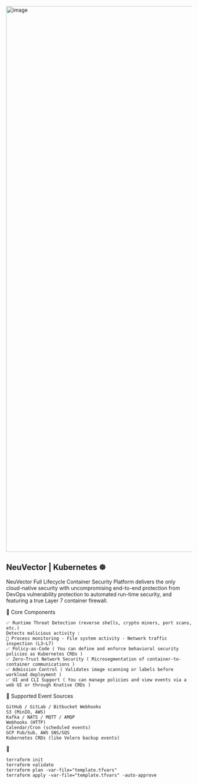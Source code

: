 <img width="3012" height="1476" alt="image" src="https://github.com/user-attachments/assets/fdd26e5f-73eb-49fe-841e-5a79e782961b" />

## NeuVector | Kubernetes ☸️
NeuVector Full Lifecycle Container Security Platform delivers the only cloud-native security with uncompromising end-to-end protection from DevOps vulnerability protection to automated run-time security, and featuring a true Layer 7 container firewall.

🧱 Core Components
```
✅ Runtime Threat Detection (reverse shells, crypto miners, port scans, etc.)
Detects malicious activity :
🧩 Process monitoring - File system activity - Network traffic inspection (L3–L7)
✅ Policy-as-Code ( You can define and enforce behavioral security policies as Kubernetes CRDs )
✅ Zero-Trust Network Security ( Microsegmentation of container-to-container communications )
✅ Admission Control ( Validates image scanning or labels before workload deployment )
✅ UI and CLI Support ( You can manage policies and view events via a web UI or through Knative CRDs )

```


🔌 Supported Event Sources
```
GitHub / GitLab / Bitbucket Webhooks
S3 (MinIO, AWS)
Kafka / NATS / MQTT / AMQP
Webhooks (HTTP)
Calendar/Cron (scheduled events)
GCP Pub/Sub, AWS SNS/SQS
Kubernetes CRDs (like Velero backup events)
```

🚀 
```
terraform init
terraform validate
terraform plan -var-file="template.tfvars"
terraform apply -var-file="template.tfvars" -auto-approve
```





